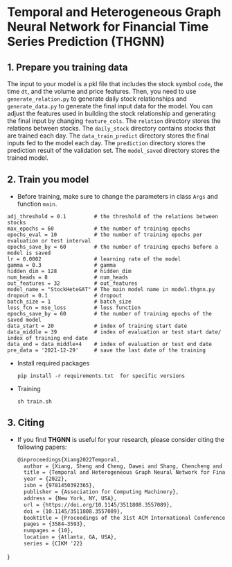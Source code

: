 # Temporal and Heterogeneous Graph Neural Network for Financial Time Series Prediction (THGNN)
## 1. Prepare you training data
The input to your model is a pkl file that includes the stock symbol `code`, the time `dt`, and the volume and price features. Then, you need to use `generate_relation.py` to generate daily stock relationships and `generate_data.py` to generate the final input data for the model. You can adjust the features used in building the stock relationship and generating the final input by changing `feature_cols`. The `relation` directory stores the relations between stocks. The `daily_stock` directory contains stocks that are trained each day. The `data_train_predict` directory stores the final inputs fed to the model each day. The `prediction` directory stores the prediction result of the validation set. The `model_saved` directory stores the trained model.

## 2. Train you model
* Before training, make sure to change the parameters in class `Args` and function `main`.

 ``` config
 adj_threshold = 0.1         # the threshold of the relations between stocks
 max_epochs = 60             # the number of training epochs
 epochs_eval = 10            # the number of training epochs per evaluation or test interval
 epochs_save_by = 60         # the number of training epochs before a model is saved
 lr = 0.0002                 # learning rate of the model
 gamma = 0.3                 # gamma
 hidden_dim = 128            # hidden_dim
 num_heads = 8               # num_heads
 out_features = 32           # out_features
 model_name = "StockHeteGAT" # The main model name in model.thgnn.py
 dropout = 0.1               # dropout
 batch_size = 1              # batch_size
 loss_fcn = mse_loss         # loss function
 epochs_save_by = 60         # the number of training epochs of the saved model
 data_start = 20             # index of training start date
 data_middle = 39            # index of evaluation or test start date/ index of training end date
 data_end = data_middle+4    # index of evaluation or test end date
 pre_data = '2021-12-29'     # save the last date of the training
 ```

* Install required packages

  ``` shell
  pip install -r requirements.txt  for specific versions
  ```

* Training 

  ``` shell
  sh train.sh
  ```
## 3. Citing

* If you find **THGNN** is useful for your research, please consider citing the following papers:

  ``` latex
  @inproceedings{Xiang2022Temporal,
    author = {Xiang, Sheng and Cheng, Dawei and Shang, Chencheng and Zhang, Ying and Liang, Yuqi},
    title = {Temporal and Heterogeneous Graph Neural Network for Financial Time Series Prediction},
    year = {2022},
    isbn = {9781450392365},
    publisher = {Association for Computing Machinery},
    address = {New York, NY, USA},
    url = {https://doi.org/10.1145/3511808.3557089},
    doi = {10.1145/3511808.3557089},
    booktitle = {Proceedings of the 31st ACM International Conference on Information & Knowledge Management},
    pages = {3584–3593},
    numpages = {10},
    location = {Atlanta, GA, USA},
    series = {CIKM '22}
}
  ```